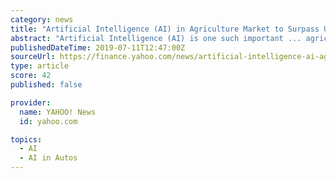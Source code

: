 ```yaml
---
category: news
title: "Artificial Intelligence (AI) in Agriculture Market to Surpass USD 2,075 Million By 2024, Globally: Zion Market Research"
abstract: "Artificial Intelligence (AI) is one such important ... agricultural drones, driverless tractors, crop health monitoring, facial recognition, and automated irrigation systems."
publishedDateTime: 2019-07-11T12:47:00Z
sourceUrl: https://finance.yahoo.com/news/artificial-intelligence-ai-agriculture-market-112645951.html
type: article
score: 42
published: false

provider:
  name: YAHOO! News
  id: yahoo.com

topics:
  - AI
  - AI in Autos
---
```

